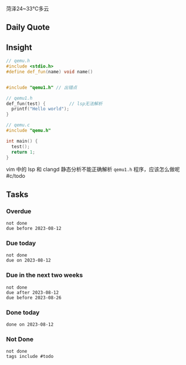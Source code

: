 菏泽24~33℃多云

## Daily Quote

## Insight

```cpp
// qemu.h
#include <stdio.h>
#define def_fun(name) void name()


#include "qemu1.h" // 出错点
```
```cpp
// qemu1.h
def_fun(test) {         // lsp无法解析
  printf("Hello world");
}
```
```cpp
// qemu.c
#include "qemu.h"

int main() {
  test();
  return 1;
}
```


vim 中的 lsp 和 clangd 静态分析不能正确解析 `qemu1.h` 程序，应该怎么做呢 #c/todo



## Tasks
### Overdue
```tasks
not done
due before 2023-08-12
```

### Due today
```tasks
not done
due on 2023-08-12
```

### Due in the next two weeks
```tasks
not done
due after 2023-08-12
due before 2023-08-26
```

### Done today
```tasks
done on 2023-08-12
```

### Not Done
```tasks
not done
tags include #todo
```
